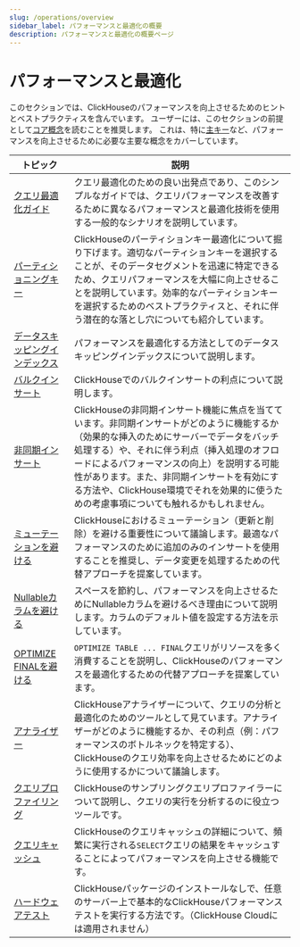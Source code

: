 ```yaml
---
slug: /operations/overview
sidebar_label: パフォーマンスと最適化の概要
description: パフォーマンスと最適化の概要ページ
---
```



# パフォーマンスと最適化

このセクションでは、ClickHouseのパフォーマンスを向上させるためのヒントとベストプラクティスを含んでいます。
ユーザーには、このセクションの前提として[コア概念](/parts)を読むことを推奨します。
これは、特に[主キー](./sparse-primary-indexes.md)など、パフォーマンスを向上させるために必要な主要な概念をカバーしています。

| トピック                                                                                         | 説明                                                                                                                                                                                                                                                                                                                                                                           |
|--------------------------------------------------------------------------------------------------|-------------------------------------------------------------------------------------------------------------------------------------------------------------------------------------------------------------------------------------------------------------------------------------------------------------------------------------------------------------------------------|
| [クエリ最適化ガイド](/optimize/query-optimization)                            | クエリ最適化のための良い出発点であり、このシンプルなガイドでは、クエリパフォーマンスを改善するために異なるパフォーマンスと最適化技術を使用する一般的なシナリオを説明しています。                                                                                                                                                                                  |
| [パーティショニングキー](/optimize/partitioning-key)                                 | ClickHouseのパーティションキー最適化について掘り下げます。適切なパーティションキーを選択することが、そのデータセグメントを迅速に特定できるため、クエリパフォーマンスを大幅に向上させることを説明しています。効率的なパーティションキーを選択するためのベストプラクティスと、それに伴う潜在的な落とし穴についても紹介しています。                                                                       |
| [データスキッピングインデックス](/optimize/skipping-indexes)                        | パフォーマンスを最適化する方法としてのデータスキッピングインデックスについて説明します。                                                                                                                                                                                                                                                                                        |
| [バルクインサート](/optimize/bulk-inserts)                                           | ClickHouseでのバルクインサートの利点について説明します。                                                                                                                                                                                                                                                                                                                  |
| [非同期インサート](/optimize/asynchronous-inserts)                                    | ClickHouseの非同期インサート機能に焦点を当てています。非同期インサートがどのように機能するか（効果的な挿入のためにサーバーでデータをバッチ処理する）や、それに伴う利点（挿入処理のオフロードによるパフォーマンスの向上）を説明する可能性があります。また、非同期インサートを有効にする方法や、ClickHouse環境でそれを効果的に使うための考慮事項についても触れるかもしれません。            |
| [ミューテーションを避ける](/optimize/avoid-mutations)                                   | ClickHouseにおけるミューテーション（更新と削除）を避ける重要性について議論します。最適なパフォーマンスのために追加のみのインサートを使用することを推奨し、データ変更を処理するための代替アプローチを提案しています。                                                                                                                                                                          |
| [Nullableカラムを避ける](/optimize/avoid-nullable-columns)                           | スペースを節約し、パフォーマンスを向上させるためにNullableカラムを避けるべき理由について説明します。カラムのデフォルト値を設定する方法を示しています。                                                                                                                                                                                                                                   |
| [OPTIMIZE FINALを避ける](/optimize/avoidoptimizefinal)                             | `OPTIMIZE TABLE ... FINAL`クエリがリソースを多く消費することを説明し、ClickHouseのパフォーマンスを最適化するための代替アプローチを提案しています。                                                                                                                                                                                                                         |
| [アナライザー](/operations/analyzer)                                                | ClickHouseアナライザーについて、クエリの分析と最適化のためのツールとして見ています。アナライザーがどのように機能するか、その利点（例：パフォーマンスのボトルネックを特定する）、ClickHouseのクエリ効率を向上させるためにどのように使用するかについて議論します。                                                                                                                  |
| [クエリプロファイリング](/operations/optimizing-performance/sampling-query-profiler) | ClickHouseのサンプリングクエリプロファイラーについて説明し、クエリの実行を分析するのに役立つツールです。                                                                                                                                                                                                                                                                   |
| [クエリキャッシュ](/operations/query-cache)                                          | ClickHouseのクエリキャッシュの詳細について、頻繁に実行される`SELECT`クエリの結果をキャッシュすることによってパフォーマンスを向上させる機能です。                                                                                                                                                                                                                                      |
| [ハードウェアテスト](/operations/performance-test)                                    | ClickHouseパッケージのインストールなしで、任意のサーバー上で基本的なClickHouseパフォーマンステストを実行する方法です。（ClickHouse Cloudには適用されません）                                                                                                           |
